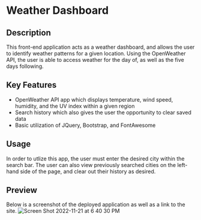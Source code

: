 # Weather Dashboard

## Description 
This front-end application acts as a weather dashboard, and allows the user to identify weather patterns for a given location. Using the OpenWeather API, the user is able to access weather for the day of, as well as the five days following. 

## Key Features 

- OpenWeather API app which displays temperature, wind speed, humidity, and the UV index within a given region
- Search history which also gives the user the opportunity to clear saved data
- Basic utilization of JQuery, Bootstrap, and FontAwesome

## Usage 
In order to utlize this app, the user must enter the desired city within the search bar. The user can also view previously searched cities on the left-hand side of the page, and clear out their history as desired. 

## Preview 
Below is a screenshot of the deployed application as well as a link to the site. 
![Screen Shot 2022-11-21 at 6 40 30 PM](https://user-images.githubusercontent.com/109489824/203207884-c3fea3a0-7dad-486a-82f3-cb75a4e02f0b.png)
